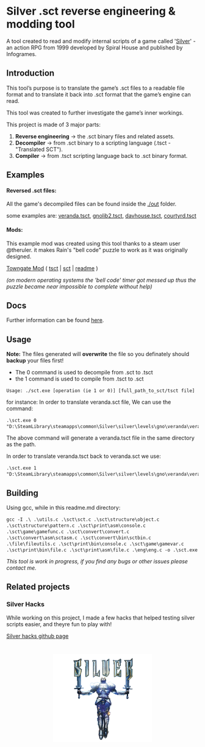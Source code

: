 

# Silver .sct reverse engineering & modding tool

A tool created to read and modify internal scripts of a game called '[Silver](https://en.wikipedia.org/wiki/Silver_(video_game))' - an action RPG from 1999 developed by Spiral House and published by Infogrames.


## Introduction

This tool’s purpose is to translate the game’s .sct files to a readable file format and to translate it back into .sct format that the game’s engine can read.

This tool was created to further investigate the game’s inner workings.

This project is made of 3 major parts:
1. **Reverse engineering** -> the .sct binary files and related assets.
2. **Decompiler** -> from .sct binary to a scripting language (.tsct - "Translated SCT").
3. **Compiler** -> from .tsct scripting language back to .sct binary format.

## Examples

#### Reversed .sct files:
All the game's decompiled files can be found inside the [./out](./out) folder.

some examples are:
[veranda.tsct](./out/veranda.tsct), [gnolib2.tsct](./out/gnolib2.tsct), [davhouse.tsct](./out/davhouse.tsct), [courtyrd.tsct](./out/courtyrd.tsct)


#### Mods:
This example mod was created using this tool thanks to a steam user @theruler.
it makes Rain's "bell code" puzzle to work as it was originally designed. 

[Towngate Mod](./out/mods/easier_bell_pwd)  ( [tsct](./out/mods/easier_bell_pwd/towngate.tsct) | [sct](./out/mods/easier_bell_pwd/towngate.sct) | [readme](./out/mods/easier_bell_pwd/how%20to%20use.txt) )

_(on modern operating systems the 'bell code' timer got messed up thus the puzzle became near impossible to complete without help)_



## Docs
Further information can be found [here](./docs/index.md).

## Usage
**Note:** The files generated will **overwrite** the file so you definately should **backup** your files first!
- The 0 command is used to decompile from .sct to .tsct
- the 1 command is used to compile from .tsct to .sct

```
Usage: ./sct.exe [operation (ie 1 or 0)] [full_path_to_sct/tsct file]
```
for instance:
In order to translate veranda.sct file, We can use the command:
```
.\sct.exe 0 "D:\SteamLibrary\steamapps\common\Silver\silver\levels\gno\veranda\veranda.sct"
```
The above command will generate a veranda.tsct file in the same directory as the path.

In order to translate veranda.tsct back to veranda.sct we use:
```
.\sct.exe 1 "D:\SteamLibrary\steamapps\common\Silver\silver\levels\gno\veranda\veranda.tsct"
```

## Building

Using gcc, while in this readme.md directory:

```
gcc -I .\ .\utils.c .\sct\sct.c .\sct\structure\object.c .\sct\structure\pattern.c .\sct\print\asm\console.c .\sct\game\gamefunc.c .\sct\convert\convert.c .\sct\convert\asm\sctasm.c .\sct\convert\bin\sctbin.c .\file\fileutils.c .\sct\print\bin\console.c .\sct\game\gamevar.c .\sct\print\bin\file.c .\sct\print\asm\file.c .\eng\eng.c -o .\sct.exe
```

_This tool is work in progress, if you find any bugs or other issues please contact me._

## Related projects
### Silver Hacks
While working on this project, I made a few hacks that helped testing silver scripts easier, and theyre fun to play with!

[Silver hacks github page](https://github.com/nadavshemesh/silver-hacks)

#

<p align="center">
    <img align="center" src="./docs/img/silver_alpha.png" height="230" width="260" />
</p>

